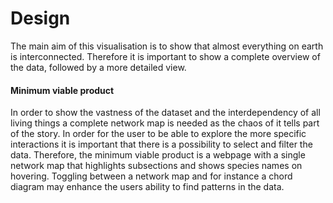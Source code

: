 # Design
The main aim of this visualisation is to show that almost everything on earth is interconnected. Therefore it is important to show a complete overview of the data, followed by a more detailed view.

#### Minimum viable product
In order to show the vastness of the dataset and the interdependency of all living things a complete network map is needed as the chaos of it tells part of the story. In order for the user to be able to explore the more specific interactions it is important that there is a possibility to select and filter the data. Therefore, the minimum viable product is a webpage with a single network map that highlights subsections and shows species names on hovering.
Toggling between a network map and for instance a chord diagram may enhance the users ability to find patterns in the data.
